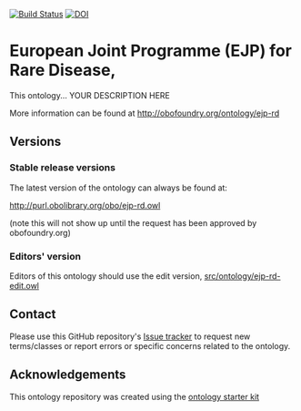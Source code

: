[![Build Status](https://travis-ci.org/EBISPOT/ejp-rd_ontology.svg?branch=master)](https://travis-ci.org/EBISPOT/ejp-rd_ontology)
[![DOI](https://zenodo.org/badge/13996/EBISPOT/ejp-rd_ontology.svg)](https://zenodo.org/badge/latestdoi/13996/EBISPOT/ejp-rd_ontology)

# European Joint Programme (EJP) for Rare Disease,

This ontology... YOUR DESCRIPTION HERE

More information can be found at http://obofoundry.org/ontology/ejp-rd

## Versions

### Stable release versions

The latest version of the ontology can always be found at:

http://purl.obolibrary.org/obo/ejp-rd.owl

(note this will not show up until the request has been approved by obofoundry.org)

### Editors' version

Editors of this ontology should use the edit version, [src/ontology/ejp-rd-edit.owl](src/ontology/ejp-rd-edit.owl)

## Contact

Please use this GitHub repository's [Issue tracker](https://github.com/EBISPOT/ejp-rd_ontology/issues) to request new terms/classes or report errors or specific concerns related to the ontology.

## Acknowledgements

This ontology repository was created using the [ontology starter kit](https://github.com/INCATools/ontology-starter-kit)